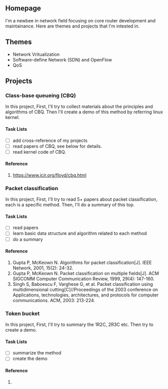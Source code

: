 ## Homepage
I'm a newbee in network field focusing on core router development and maintainance.
Here are themes and projects that I'm intested in.

## Themes

- Network Vritualization
- Software-define Network (SDN) and OpenFlow
- QoS

## Projects

### Class-base queueing (CBQ)

In this project, First, I'll try to collect materials about the principles and algorithms of CBQ.
Then I'll create a demo of this method by referring linux kernel.

#### Task Lists

- [ ] add cross-reference of my projects
- [ ] read papers of CBQ, see below for details.
- [ ] read kernel code of CBQ.

#### Reference
1. https://www.icir.org/floyd/cbq.html

### Packet classification
In this project, First, I'll try to read 5+ papers about packet classification, each is a specific
method. Then, I'll do a summary of this top.

#### Task Lists
- [ ] read papers
- [ ] learn basic data structure and algorithm related to each method
- [ ] do a summary

#### Reference
1. Gupta P, McKeown N. Algorithms for packet classification[J]. IEEE Network, 2001, 15(2): 24-32.
2. Gupta P, McKeown N. Packet classification on multiple fields[J]. ACM SIGCOMM Computer Communication Review, 1999, 29(4): 147-160.
3. Singh S, Baboescu F, Varghese G, et al. Packet classification using multidimensional cutting[C]//Proceedings of the 2003 conference on Applications, technologies, architectures, and protocols for computer communications. ACM, 2003: 213-224.

### Token bucket
In this project, First, I'll try to summary the 1R2C, 2R3C etc. Then try to create a demo.

#### Task Lists
- [ ] summarize the method
- [ ] create the demo

#### Reference
1. 
